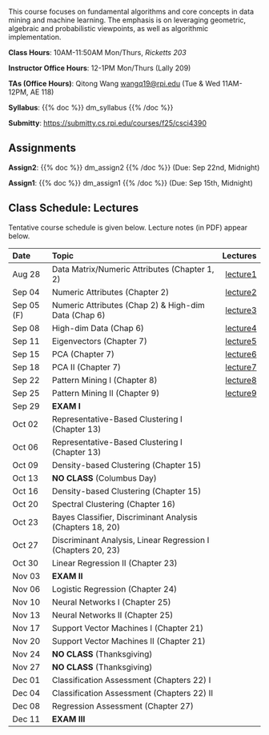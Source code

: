 <!--
.. title: CSCI4390-6390 Data Mining
.. slug: datamining
.. date: 2025-08-13 09:00:31 UTC-04:00
.. tags:
.. category:
.. link:
.. description:
.. has_math: True
.. type: text
-->

This course focuses on fundamental algorithms and core concepts in data
mining and machine learning. The emphasis is on leveraging geometric,
algebraic and probabilistic viewpoints, as well as algorithmic implementation.

**Class Hours**: 10AM-11:50AM Mon/Thurs, _Ricketts 203_

**Instructor Office Hours**: 12-1PM Mon/Thurs (Lally 209)

**TAs (Office Hours)**: Qitong Wang <wangq19@rpi.edu> (Tue & Wed 11AM-12PM, AE 118)

**Syllabus**: {{% doc %}} dm_syllabus {{% /doc %}}

**Submitty**: <https://submitty.cs.rpi.edu/courses/f25/csci4390>

## Assignments

**Assign2**: {{% doc %}} dm_assign2 {{% /doc %}} (Due: Sep 22nd, Midnight)

**Assign1**: {{% doc %}} dm_assign1 {{% /doc %}} (Due: Sep 15th, Midnight)

## Class Schedule: Lectures

Tentative course schedule is given below. Lecture notes (in PDF) appear
below.

| Date       | Topic                                                        |                                                               Lectures |
| :--------- | :----------------------------------------------------------- | ---------------------------------------------------------------------: |
| Aug 28     | Data Matrix/Numeric Attributes (Chapter 1, 2)                | [lecture1](http://www.cs.rpi.edu/~zaki/DMCOURSE/lectures/lecture1.pdf) |
| Sep 04     | Numeric Attributes (Chapter 2)                               | [lecture2](http://www.cs.rpi.edu/~zaki/DMCOURSE/lectures/lecture2.pdf) |
| Sep 05 (F) | Numeric Attributes (Chap 2) & High-dim Data (Chap 6)         | [lecture3](http://www.cs.rpi.edu/~zaki/DMCOURSE/lectures/lecture3.pdf) |
| Sep 08     | High-dim Data (Chap 6)                                       | [lecture4](http://www.cs.rpi.edu/~zaki/DMCOURSE/lectures/lecture4.pdf) |
| Sep 11     | Eigenvectors (Chapter 7)                                     | [lecture5](http://www.cs.rpi.edu/~zaki/DMCOURSE/lectures/lecture5.pdf) |
| Sep 15     | PCA (Chapter 7)                                              | [lecture6](http://www.cs.rpi.edu/~zaki/DMCOURSE/lectures/lecture6.pdf) |
| Sep 18     | PCA II (Chapter 7)                                           | [lecture7](http://www.cs.rpi.edu/~zaki/DMCOURSE/lectures/lecture7.pdf) |
| Sep 22     | Pattern Mining I (Chapter 8)                                 | [lecture8](http://www.cs.rpi.edu/~zaki/DMCOURSE/lectures/lecture8.pdf) |
| Sep 25     | Pattern Mining II (Chapter 9)                                | [lecture9](http://www.cs.rpi.edu/~zaki/DMCOURSE/lectures/lecture9.pdf)|
| Sep 29     | **EXAM I**                                                   ||
| Oct 02     | Representative-Based Clustering I (Chapter 13)               ||
| Oct 06     | Representative-Based Clustering I (Chapter 13)               ||
| Oct 09     | Density-based Clustering (Chapter 15)                        ||
| Oct 13     | **NO CLASS** (Columbus Day)                                  ||
| Oct 16     | Density-based Clustering (Chapter 15)                        ||
| Oct 20     | Spectral Clustering (Chapter 16)                             ||
| Oct 23     | Bayes Classifier, Discriminant Analysis (Chapters 18, 20)    ||
| Oct 27     | Discriminant Analysis, Linear Regression I (Chapters 20, 23) ||
| Oct 30     | Linear Regression II (Chapter 23)                            ||
| Nov 03     | **EXAM II**                                                  ||
| Nov 06     | Logistic Regression (Chapter 24)                             ||
| Nov 10     | Neural Networks I (Chapter 25)                               ||
| Nov 13     | Neural Networks II (Chapter 25)                              ||
| Nov 17     | Support Vector Machines I (Chapter 21)                       ||
| Nov 20     | Support Vector Machines II (Chapter 21)                      ||
| Nov 24     | **NO CLASS** (Thanksgiving)                                  ||
| Nov 27     | **NO CLASS** (Thanksgiving)                                  ||
| Dec 01     | Classification Assessment (Chapters 22) I                    ||
| Dec 04     | Classification Assessment (Chapters 22) II                   ||
| Dec 08     | Regression Assessment (Chapter 27)                           ||
| Dec 11     | **EXAM III**                                                 ||
